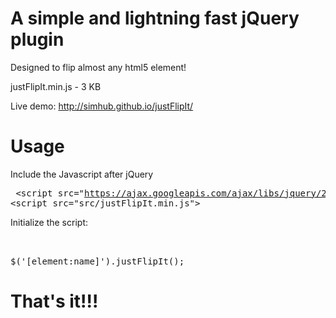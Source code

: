 # A simple and lightning fast jQuery plugin 
  Designed to flip almost any html5 element!  
  
  justFlipIt.min.js  -  3 KB  
  
  Live demo: http://simhub.github.io/justFlipIt/
  
# Usage
  Include the Javascript after jQuery
       <pre>
       \<script src="https://ajax.googleapis.com/ajax/libs/jquery/2.1.4/jquery.min.js"></script>
       \<script src="src/justFlipIt.min.js"></script>
       </pre>  
  
  Initialize the script:  
            <pre>  
            $('[element:name]').justFlipIt();
            </pre>
            
# That's it!!!  
  